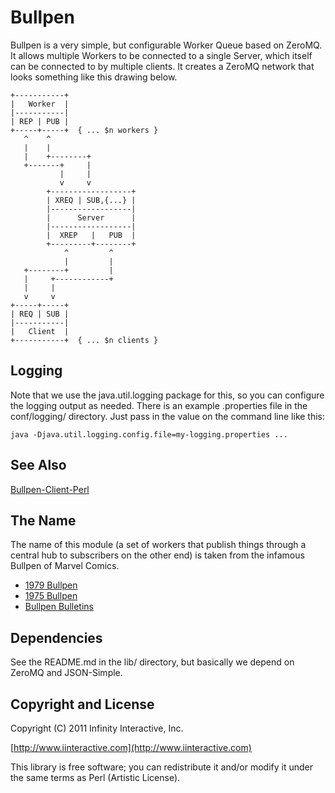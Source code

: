 # Bullpen

Bullpen is a very simple, but configurable Worker Queue based on ZeroMQ.
It allows multiple Workers to be connected to a single Server, which
itself can be connected to by multiple clients. It creates a ZeroMQ
network that looks something like this drawing below.

    +-----------+
    |   Worker  |
    |-----------|
    | REP | PUB |
    +-----+-----+  { ... $n workers }
       ^    ^
       |    |
       |    +--------+
       +-------+     |
               |     |
               v     v
            +------------------+
            | XREQ | SUB,{...} |
            |------------------|
            |      Server      |
            |------------------|
            |  XREP   |   PUB  |
            +---------+--------+
                ^         ^
                |         |
       +--------+         |
       |     +------------+
       |     |
       v     v
    +-----+-----+
    | REQ | SUB |
    |-----------|
    |   Client  |
    +-----------+  { ... $n clients }

## Logging

Note that we use the java.util.logging package for this, so you can configure
the logging output as needed. There is an example .properties file in the
conf/logging/ directory. Just pass in the value on the command line like this:

    java -Djava.util.logging.config.file=my-logging.properties ...

## See Also

[Bullpen-Client-Perl](https://github.com/stevan/Bullpen-Client-Perl)

## The Name

The name of this module (a set of workers that publish things through a
central hub to subscribers on the other end) is taken from the infamous
Bullpen of Marvel Comics.

* [1979 Bullpen](http://www.eliotrbrown.com/1979.php)
* [1975 Bullpen](http://www.flickr.com/photos/26425820@N06/sets/72157626341069312/)
* [Bullpen Bulletins](http://en.wikipedia.org/wiki/Bullpen_Bulletins)

## Dependencies

See the README.md in the lib/ directory, but basically we depend on
ZeroMQ and JSON-Simple.

## Copyright and License

Copyright (C) 2011 Infinity Interactive, Inc.

[http://www.iinteractive.com](http://www.iinteractive.com)

This library is free software; you can redistribute it and/or modify
it under the same terms as Perl (Artistic License).

